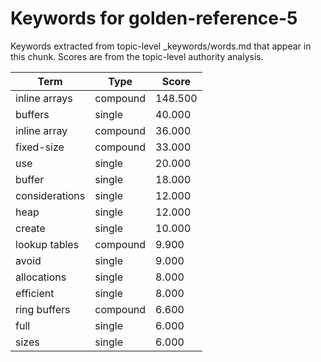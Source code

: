 # Keywords for golden-reference-5

Keywords extracted from topic-level _keywords/words.md that appear in this chunk.
Scores are from the topic-level authority analysis.

| Term | Type | Score |
|------|------|-------|
| inline arrays | compound | 148.500 |
| buffers | single | 40.000 |
| inline array | compound | 36.000 |
| fixed-size | compound | 33.000 |
| use | single | 20.000 |
| buffer | single | 18.000 |
| considerations | single | 12.000 |
| heap | single | 12.000 |
| create | single | 10.000 |
| lookup tables | compound | 9.900 |
| avoid | single | 9.000 |
| allocations | single | 8.000 |
| efficient | single | 8.000 |
| ring buffers | compound | 6.600 |
| full | single | 6.000 |
| sizes | single | 6.000 |
